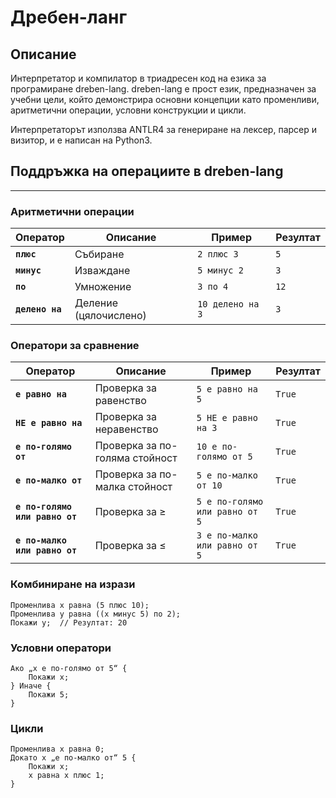 
# Дребен-ланг

## Описание

Интерпретатор и компилатор в триадресен код на езика за програмиране dreben-lang. dreben-lang е прост език, предназначен за учебни цели, който демонстрира основни концепции като променливи, аритметични операции, условни конструкции и цикли.

Интерпретаторът използва ANTLR4 за генериране на лексер, парсер и визитор, и е написан на Python3.

## Поддръжка на операциите в dreben-lang

---

### **Аритметични операции**

| Оператор       | Описание                   | Пример               | Резултат |
|----------------|----------------------------|----------------------|----------|
| **`плюс`**     | Събиране                  | `2 плюс 3`           | `5`      |
| **`минус`**    | Изваждане                 | `5 минус 2`          | `3`      |
| **`по`**       | Умножение                 | `3 по 4`             | `12`     |
| **`делено на`**| Деление (цялочислено)     | `10 делено на 3`     | `3`      |

### Оператори за сравнение

| Оператор                    | Описание                     | Пример                   | Резултат |
|-----------------------------|------------------------------|--------------------------|----------|
| **`е равно на`**            | Проверка за равенство        | `5 е равно на 5`         | `True`   |
| **`НЕ е равно на`**         | Проверка за неравенство      | `5 НЕ е равно на 3`      | `True`   |
| **`е по-голямо от`**        | Проверка за по-голяма стойност| `10 е по-голямо от 5`    | `True`   |
| **`е по-малко от`**         | Проверка за по-малка стойност| `5 е по-малко от 10`     | `True`   |
| **`е по-голямо или равно от`** | Проверка за ≥               | `5 е по-голямо или равно от 5` | `True`   |
| **`е по-малко или равно от`** | Проверка за ≤               | `3 е по-малко или равно от 5` | `True`   |

### Комбиниране на изрази

```dreben-lang
Променлива x равна (5 плюс 10);
Променлива y равна ((x минус 5) по 2);
Покажи y;  // Резултат: 20
```

### Условни оператори

```dreben-lang
Ако „x е по-голямо от 5“ {
    Покажи x;
} Иначе {
    Покажи 5;
}
```

### Цикли

```dreben-lang
Променлива x равна 0;
Докато x „е по-малко от“ 5 {
    Покажи x;
    x равна x плюс 1;
}
```
